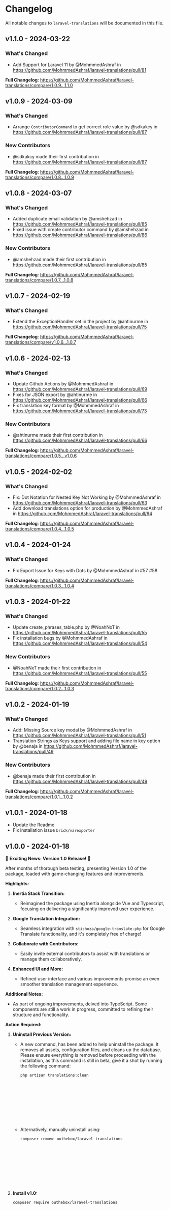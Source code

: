 # Changelog

All notable changes to `laravel-translations` will be documented in this file.

## v1.1.0 - 2024-03-22

### What's Changed

* Add Support for Laravel 11 by @MohmmedAshraf in https://github.com/MohmmedAshraf/laravel-translations/pull/81

**Full Changelog**: https://github.com/MohmmedAshraf/laravel-translations/compare/1.0.9...1.1.0

## v1.0.9 - 2024-03-09

### What's Changed

* Arrange `ContributorCommand` to get correct role value by @sdkakcy in https://github.com/MohmmedAshraf/laravel-translations/pull/87

### New Contributors

* @sdkakcy made their first contribution in https://github.com/MohmmedAshraf/laravel-translations/pull/87

**Full Changelog**: https://github.com/MohmmedAshraf/laravel-translations/compare/1.0.8...1.0.9

## v1.0.8 - 2024-03-07

### What's Changed

* Added duplicate email validation by @amshehzad in https://github.com/MohmmedAshraf/laravel-translations/pull/85
* Fixed issue with create contributor command by @amshehzad in https://github.com/MohmmedAshraf/laravel-translations/pull/86

### New Contributors

* @amshehzad made their first contribution in https://github.com/MohmmedAshraf/laravel-translations/pull/85

**Full Changelog**: https://github.com/MohmmedAshraf/laravel-translations/compare/1.0.7...1.0.8

## v1.0.7 - 2024-02-19

### What's Changed

* Extend the ExceptionHandler set in the project by @ahtinurme in https://github.com/MohmmedAshraf/laravel-translations/pull/75

**Full Changelog**: https://github.com/MohmmedAshraf/laravel-translations/compare/v1.0.6...1.0.7

## v1.0.6 - 2024-02-13

### What's Changed

* Update Github Actions by @MohmmedAshraf in https://github.com/MohmmedAshraf/laravel-translations/pull/69
* Fixes for JSON export by @ahtinurme in https://github.com/MohmmedAshraf/laravel-translations/pull/66
* Fix translation key format by @MohmmedAshraf in https://github.com/MohmmedAshraf/laravel-translations/pull/73

### New Contributors

* @ahtinurme made their first contribution in https://github.com/MohmmedAshraf/laravel-translations/pull/66

**Full Changelog**: https://github.com/MohmmedAshraf/laravel-translations/compare/1.0.5...v1.0.6

## v1.0.5 - 2024-02-02

### What's Changed

* Fix: Dot Notation for Nested Key Not Working by @MohmmedAshraf in https://github.com/MohmmedAshraf/laravel-translations/pull/63
* Add download translations option for production by @MohmmedAshraf in https://github.com/MohmmedAshraf/laravel-translations/pull/64

**Full Changelog**: https://github.com/MohmmedAshraf/laravel-translations/compare/1.0.4...1.0.5

## v1.0.4 - 2024-01-24

### What's Changed

* Fix Export Issue for Keys with Dots by @MohmmedAshraf in #57 #58

**Full Changelog**: https://github.com/MohmmedAshraf/laravel-translations/compare/1.0.3...1.0.4

## v1.0.3 - 2024-01-22

### What's Changed

* Update create_phrases_table.php by @NoahNxT in https://github.com/MohmmedAshraf/laravel-translations/pull/55
* Fix installation bugs by @MohmmedAshraf in https://github.com/MohmmedAshraf/laravel-translations/pull/54

### New Contributors

* @NoahNxT made their first contribution in https://github.com/MohmmedAshraf/laravel-translations/pull/55

**Full Changelog**: https://github.com/MohmmedAshraf/laravel-translations/compare/1.0.2...1.0.3

## v1.0.2 - 2024-01-19

### What's Changed

* Add: Missing Source key modal by @MohmmedAshraf in https://github.com/MohmmedAshraf/laravel-translations/pull/51
* Translation Strings as Keys support and adding file name in key option by @benaja in https://github.com/MohmmedAshraf/laravel-translations/pull/49

### New Contributors

* @benaja made their first contribution in https://github.com/MohmmedAshraf/laravel-translations/pull/49

**Full Changelog**: https://github.com/MohmmedAshraf/laravel-translations/compare/1.0.1...1.0.2

## v1.0.1 - 2024-01-18

- Update the Readme
- Fix installation issue `brick/varexporter`

## v1.0.0 - 2024-01-18

🚀 **Exciting News: Version 1.0 Release!** 🚀

After months of thorough beta testing, presenting Version 1.0 of the package, loaded with game-changing features and improvements.

**Highlights:**

1. **Inertia Stack Transition:**
   
   - Reimagined the package using Inertia alongside Vue and Typescript, focusing on delivering a significantly improved user experience.
   
2. **Google Translation Integration:**
   
   - Seamless integration with `stichoza/google-translate-php` for Google Translate functionality, and it's completely free of charge!
   
3. **Collaborate with Contributors:**
   
   - Easily invite external contributors to assist with translations or manage them collaboratively.
   
4. **Enhanced UI and More:**
   
   - Refined user interface and various improvements promise an even smoother translation management experience.
   

**Additional Notes:**

- As part of ongoing improvements, delved into TypeScript. Some components are still a work in progress, committed to refining their structure and functionality.

**Action Required:**

1. **Uninstall Previous Version:**
   
   - A new command, has been added to help uninstall the package. It removes all assets, configuration files, and cleans up the database. Please ensure everything is removed before proceeding with the installation, as this command is still in beta, give it a shot by running the following command:
     
     ```bash
     php artisan translations:clean
     
     
     
     
     
     
     
     
     
     
     
     
     ```
   - Alternatively, manually uninstall using:
     
     ```bash
     composer remove outhebox/laravel-translations
     
     
     
     
     
     
     
     
     
     
     
     
     ```
   
2. **Install v1.0:**
   
     ```bash
     composer require outhebox/laravel-translations
   
   
   
   
   
   
   
   
   
   
   
   
     ```
3. **Configuration Update:**
   
   - Review and update configuration files, especially those related to Livewire.
   

Your feedback is highly valued as we continue to enhance the package.

Cheers to version 1.0! 🎉

## v0.1.2 - 2023-12-20

Fix Saving translations with parameters is not working, #46 #47

## 0.1.1 - 2023-11-11

Updated to support **Livewire v3**. Please note, we've discontinued support for older PHP versions. This package is now compatible exclusively with **PHP v8.1** or higher.

## 0.0.7 - 2023-06-28

Enhanced Installation Command. (Closes #36 & #37)
Enhanced Import Translation Command.
Enhanced UI/UX for improved user experience.
Introduced Filter Phrases feature, allowing users to easily switch between translated and untranslated phrases. (See #28)
Added Progress Bar indicator to track translation progress for each new language.
Included Empty states when no languages or phrases are found.
Various other improvements and bug fixes.

## v0.0.6 - 2023-02-19

Add Laravel 10 Support
RTL support for Pashto language by @shahghasiadil
Routes enhancement by @shahghasiadil
Translation List Query Logic Fix @shahghasiadil
Added the function to reverse the migration by @Goatform
Add the file name to phrase list by @kmaking

## v0.0.5 - 2023-01-20

Added language: Portuguese (Brazil) by @A2ronLil
Improve Livewire Components by @Ronildo-Sousa

## v0.0.4 - 2023-01-10

Add Laravel 8 Support, Thanks to @thinkverse
Fix Missing Parameters #10
Add tests for TranslationsManager by @elguitarraverde

## v0.0.3 - 2023-01-03

Optimized languages import #3 by @PovilasKorop

## v0.0.1 - 2022-11-14

initial release...

Enjoy 💖
